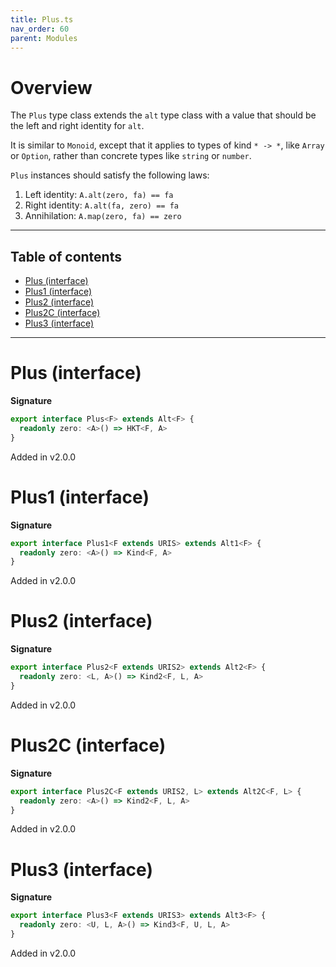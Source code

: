 ```yaml
---
title: Plus.ts
nav_order: 60
parent: Modules
---
```


# Overview

The `Plus` type class extends the `alt` type class with a value that should be the left and right identity for `alt`.

It is similar to `Monoid`, except that it applies to types of kind `* -> *`, like `Array` or `Option`, rather than
concrete types like `string` or `number`.

`Plus` instances should satisfy the following laws:

1. Left identity: `A.alt(zero, fa) == fa`
2. Right identity: `A.alt(fa, zero) == fa`
3. Annihilation: `A.map(zero, fa) == zero`

---

<h2 class="text-delta">Table of contents</h2>

- [Plus (interface)](#plus-interface)
- [Plus1 (interface)](#plus1-interface)
- [Plus2 (interface)](#plus2-interface)
- [Plus2C (interface)](#plus2c-interface)
- [Plus3 (interface)](#plus3-interface)

---

# Plus (interface)

**Signature**

```ts
export interface Plus<F> extends Alt<F> {
  readonly zero: <A>() => HKT<F, A>
}
```

Added in v2.0.0

# Plus1 (interface)

**Signature**

```ts
export interface Plus1<F extends URIS> extends Alt1<F> {
  readonly zero: <A>() => Kind<F, A>
}
```

Added in v2.0.0

# Plus2 (interface)

**Signature**

```ts
export interface Plus2<F extends URIS2> extends Alt2<F> {
  readonly zero: <L, A>() => Kind2<F, L, A>
}
```

Added in v2.0.0

# Plus2C (interface)

**Signature**

```ts
export interface Plus2C<F extends URIS2, L> extends Alt2C<F, L> {
  readonly zero: <A>() => Kind2<F, L, A>
}
```

Added in v2.0.0

# Plus3 (interface)

**Signature**

```ts
export interface Plus3<F extends URIS3> extends Alt3<F> {
  readonly zero: <U, L, A>() => Kind3<F, U, L, A>
}
```

Added in v2.0.0
